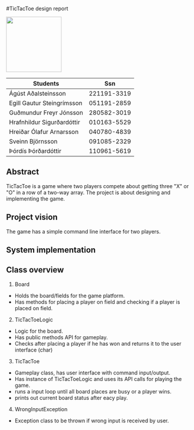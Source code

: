 #TicTacToe design report


<img src="http://www.ru.is/media/hr/skjol/default_white.png" width="150" height="150" />

| Students                  | Ssn         |
|---------------------------|:-----------:|
|Ágúst Aðalsteinsson        | 221191-3319 |
|Egill Gautur Steingrímsson | 051191-2859 |
|Guðmundur Freyr Jónsson    | 280582-3019 |
|Hrafnhildur Sigurðardóttir | 010163-5529 |
|Hreiðar Ólafur Arnarsson   | 040780-4839 |
|Sveinn Björnsson           | 091085-2329 |
|Þórdís Þórðardóttir        | 110961-5619 |

## Abstract

TicTacToe is a game where two players compete about getting three "X" or "O" in a row of a two-way array. The project is about designing and implementing the game.

## Project vision

The game has a simple command line interface for two players.


## System implementation


## Class overview

1. Board
  * Holds the board/fields for the game platform.
  * Has methods for placing a player on field and checking if a player is placed on field.
2. TicTacToeLogic
  * Logic for the board.
  * Has public methods API for gameplay.
  * Checks after placing a player if he has won and returns it to the user interface (char)
3. TicTacToe
  * Gameplay class, has user interface with command input/output.
  * Has instance of TicTacToeLogic and uses its API calls for playing the game.
  * runs a input loop until all board places are busy or a player wins.
  * prints out current board status after eacy play.
4. WrongInputException
  * Exception class to be thrown if wrong input is received by user.


